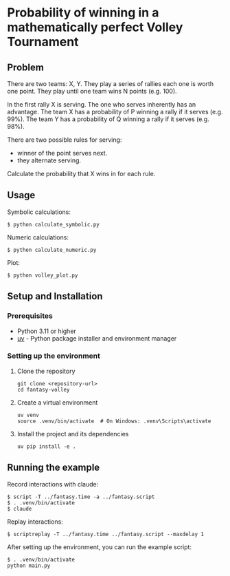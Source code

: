 # Probability of winning in a mathematically perfect Volley Tournament

## Problem

There are two teams: X, Y. They play a series of rallies each one is worth one point.
They play until one team wins N points (e.g. 100).

In the first rally X is serving. The one who serves inherently has an advantage.
The team X has a probability of P winning a rally if it serves (e.g. 99%).
The team Y has a probability of Q winning a rally if it serves (e.g. 98%).

There are two possible rules for serving:
- winner of the point serves next.
- they alternate serving.

Calculate the probability that X wins in for each rule.

## Usage

Symbolic calculations:
```
$ python calculate_symbolic.py
```

Numeric calculations:
```
$ python calculate_numeric.py
```

Plot:
```
$ python volley_plot.py
```

## Setup and Installation

### Prerequisites
- Python 3.11 or higher
- [uv](https://github.com/astral-sh/uv) - Python package installer and environment manager

### Setting up the environment
1. Clone the repository
   ```
   git clone <repository-url>
   cd fantasy-volley
   ```

2. Create a virtual environment
   ```
   uv venv
   source .venv/bin/activate  # On Windows: .venv\Scripts\activate
   ```

3. Install the project and its dependencies
   ```
   uv pip install -e .
   ```

## Running the example


Record interactions with claude:
```
$ script -T ../fantasy.time -a ../fantasy.script
$ . .venv/bin/activate
$ claude
```

Replay interactions:
```
$ scriptreplay -T ../fantasy.time ../fantasy.script --maxdelay 1
```

After setting up the environment, you can run the example script:
```
$ . .venv/bin/activate
python main.py
```
